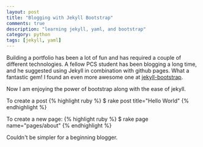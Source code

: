 ```yaml
---
layout: post
title: "Blogging with Jekyll Bootstrap"
comments: true
description: "learning jekyll, yaml, and bootstrap"
category: python
tags: [jekyll, yaml]
---
```

Building a portfolio has been a lot of fun and has required a couple of
different technologies. A fellow PCS student has been blogging a long time,
and he suggested using Jekyll in combination with github pages. What a
fantastic gem! I found an even more awesome one at [jekyll-bootstrap](http://jekyllbootstrap.com/).<!--more-->

Now I am enjoying the power of bootstrap along with the ease of jekyll.

To create a post
{% highlight ruby %}
$ rake post title="Hello World"
{% endhighlight %}

To create a new page:
{% highlight ruby %}
$ rake page name="pages/about"
{% endhighlight %}

Couldn't be simpler for a beginning blogger.
